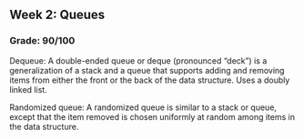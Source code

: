 ## Week 2: Queues

### Grade: 90/100
Dequeue: A double-ended queue or deque (pronounced “deck”) is a generalization of a stack and a queue that supports adding and removing items from either the front or the back of the data structure. Uses a doubly linked list.

Randomized queue: A randomized queue is similar to a stack or queue, except that the item removed is chosen uniformly at random among items in the data structure.